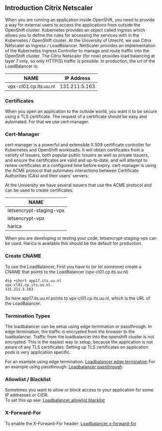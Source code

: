 ## Introduction Citrix Netscaler

When you are running an application inside OpenShift, you need to provide a way for external users to access the applications from outside the OpenShift cluster.
Kubernetes provides an object called Ingress which allows you to define the rules for accessing the services with in the Kubernetes / OpenShift cluster.
At the University of Utrecht, we use Citrix Netscaler as Ingress / LoadBalancer.
NetScaler provides an implementation of the Kubernetes Ingress Controller to manage and route traffic into the OpenShift cluster.
The Citrix Netscaler (for now) provides load balancing at layer 7 only, so only HTTP(S) traffic is possible.
In production, the url of the LoadBalancer is:


| NAME | IP Address |
| ---- | ---------- |
| vpx-cl01.cp.its.uu.nl | 131.211.5.163 |

### Certificates

When you open an application to the outside world, you want it to be secure using a TLS certificate. The request of a certificate should be easy and automated. For that we use cert-manager.

### Cert-Manager

cert-manager is a powerful and extensible X.509 certificate controller for Kubernetes and OpenShift workloads.
It will obtain certificates from a variety of Issuers, both popular public Issuers as well as private Issuers, and ensure the certificates are valid and up-to-date, and will attempt to renew certificates at a configured time before expiry.
cert-manager is using the ACME protocol that automates interactions between Certificate Authorities (CAs) and their users' servers.

At the University we have several issuers that use the ACME protocol and can be used to create certificates:

| NAME |
| ---- |
| letsencrypt-staging-vpx |
| letsencrypt-vpx |
| harica |


When you are developing or testing your code, letsencrypt-staging-vpx can be used. Harica is available this should be the default for production.

### Create CNAME

To use the LoadBalancer, First you have to (or let someone) create a CNAME that points to the LoadBalancer (vpx-cl01.cp.its.uu.nl)

```code
dig +short app17.its.uu.nl
vpx-cl01.cp.its.uu.nl.
131.211.5.163
```

So here app17.its.uu.nl points to vpx-cl01.cp.its.uu.nl, which is the URL of the LoadBalancer.

### Termination Types

The loadbalancer can be setup using edge termination or passthrough. In edge termination, the traffic is encrypted from the browser to the loadbalancer. Traffic from the loadbalancer into the openshift
cluster is not encrypted. This is the easiest way to setup, because the application is not aware of any TLS certificates. Setting up TLS certificates on application pods is very application specific.

For an example using edge termination: [Loadbalancer edge termination](loadbalancer-edge.md)
For an example using passthrough: [Loadbalancer passthrough](loadbalancer-passthrough.md)

### Allowlist / Blacklist

Sometimes you want to allow or block access to your application for some IP addresses or CIDR.  
To set this up see: [Loadbalancer allowlist blacklist](loadbalancer-white-black-list.md)

### X-Forward-For

To enable the X-Forward-For header: [Loadbalancer x-forward-for](loadbalancer-xforwardfor.md)
